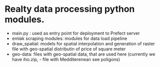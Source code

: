 # Realty data processing python  modules.
- main.py : used as entry point for deployment to Prefect server
- emlak scraping modules: modules for data load pipeline
- draw_spatial: models for spatial interpolation and generation of raster file with geo-spatial distributin of price of square meter
- geo-data: files with geo-spatial data, that are used here (currently we have iho.zip, - file with Medditerenean see poligons)
